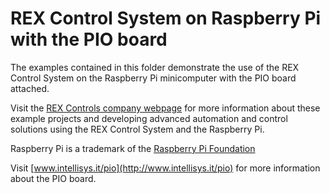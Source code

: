 REX Control System on Raspberry Pi with the PIO board
=======================================================

The examples contained in this folder demonstrate the use of the REX Control 
System on the Raspberry Pi minicomputer with the PIO board attached.

Visit the [REX Controls company webpage](http://www.rexcontrols.com/rex-control-system-raspberry-pi)
for more information about these example projects and developing advanced 
automation and control solutions using the REX Control System and the Raspberry
Pi.

Raspberry Pi is a trademark of the [Raspberry Pi Foundation](http://www.raspberrypi.org)

Visit [www.intellisys.it/pio](http://www.intellisys.it/pio) for more information
about the PIO board.

